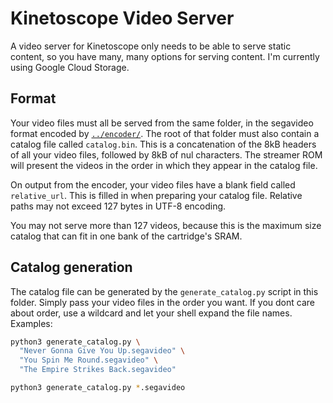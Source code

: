 # Kinetoscope Video Server

A video server for Kinetoscope only needs to be able to serve static content,
so you have many, many options for serving content.  I'm currently using Google
Cloud Storage.


## Format

Your video files must all be served from the same folder, in the segavideo
format encoded by [`../encoder/`](../encoder/).  The root of that folder must
also contain a catalog file called `catalog.bin`.  This is a concatenation of
the 8kB headers of all your video files, followed by 8kB of nul characters.
The streamer ROM will present the videos in the order in which they appear in
the catalog file.

On output from the encoder, your video files have a blank field called
`relative_url`.  This is filled in when preparing your catalog file.  Relative
paths may not exceed 127 bytes in UTF-8 encoding.

You may not serve more than 127 videos, because this is the maximum size
catalog that can fit in one bank of the cartridge's SRAM.


## Catalog generation

The catalog file can be generated by the `generate_catalog.py` script in this
folder.  Simply pass your video files in the order you want.  If you dont care
about order, use a wildcard and let your shell expand the file names.
Examples:

```sh
python3 generate_catalog.py \
  "Never Gonna Give You Up.segavideo" \
  "You Spin Me Round.segavideo" \
  "The Empire Strikes Back.segavideo"
```

```sh
python3 generate_catalog.py *.segavideo
```
